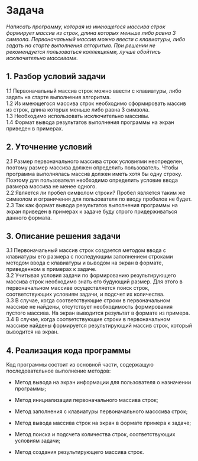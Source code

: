 # **Задача**  

*Написать программу, которая из имеющегося массива строк формирует массив из строк, длина которых меньше либо равна 3 символа. Первоначальный массив можно ввести с клавиатуры, либо задать на старте выполнения алгоритма. При решении не рекомендуется пользоваться коллекциями, лучше обойтись исключительно массивами.*  

## 1. Разбор условий задачи  
1.1 Первоначальный массив строк можно ввести с клавиатуры, либо задать на старте выполнения алгоритма.  
1.2 Из имеющегося массива строк необходимо сформировать массив из строк, длина которых меньше либо равна 3 символа.  
1.3 Необходимо использовать исключительно массивы.  
1.4 Формат вывода результатов выполнения программы на экран приведен в примерах.  

## 2. Уточнение условий  
2.1 Размер первоначального массива строк условиями неопределен, поэтому размер массива должен определить пользователь. Чтобы программа выполнялась массив должен иметь хотя бы одну строку. Поэтому для пользователя необходимо определить условие ввода размера массива не менее одного.  
2.2 Является ли пробел символом строки? Пробел является таким же символом и ограничения для пользователя по вводу пробелов не будет.  
2.3 Так как формат вывода результатов выполнения программы на экран приведен в примерах к задаче буду строго придерживаться данного формата.  

## 3. Описание решения задачи  
3.1 Первоначальный массив строк создается методом ввода с клавиатуры его размера с последующим заполнением строками методом ввода с клавиатуры и выводом на экран в формате, приведенном в примерах к задаче.  
3.2 Учитывая условия задачи по формированию результирующего массива строк необходимо знать его будующий размер. Для этого в первоначальном массиве осуществляется поиск строк, соответствующих условиям задачи, и подсчет их количества.  
3.3 В случае, когда соответствующие строки в первоначальном массиве не найдены, отсутствует необходимость формирования пустого массива. На экран выводится результат в формате из примера.  
3.4  В случае, когда соответствующие строки в первоначальном массиве найдены формируется результирующий массив строк, который выводится на экран.  
  
## 4. Реализация кода программы  
  Код программы состоит из основной части, содержащую последовательное выполнение методов:  
  * Метод вывода на экран информации для пользователя о назначении программы;  
  * Метод инициализации первоначального массива строк;  
  * Метод заполнения с клавиатуры первоначального масссива строк;  
  * Метод вывода массива строк на экран в формате примера к задаче;
  
  * Метод поиска и подсчета количества строк, соответствующих условиям задачи;  
  * Метод создания результирующего массива строк.  
  


